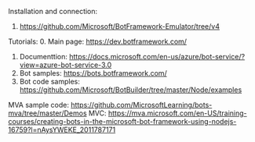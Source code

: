 Installation and connection:
1. https://github.com/Microsoft/BotFramework-Emulator/tree/v4

Tutorials:
0. Main page: https://dev.botframework.com/
1. Documenttion: https://docs.microsoft.com/en-us/azure/bot-service/?view=azure-bot-service-3.0
2. Bot samples: https://bots.botframework.com/
3. Bot code samples: https://github.com/Microsoft/BotBuilder/tree/master/Node/examples


MVA sample code: https://github.com/MicrosoftLearning/bots-mva/tree/master/Demos
MVC: https://mva.microsoft.com/en-US/training-courses/creating-bots-in-the-microsoft-bot-framework-using-nodejs-16759?l=nAysYWEKE_2011787171